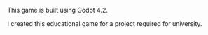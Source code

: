This game is built using Godot 4.2.

I created this educational game for a project required for university.
